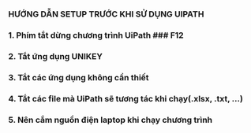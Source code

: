 ### HƯỚNG DẪN SETUP TRƯỚC KHI SỬ DỤNG UIPATH

### 1. Phím tắt dừng chương trình UiPath ### F12
### 2. Tắt ứng dụng UNIKEY
### 3. Tắt các ứng dụng không cần thiết 
### 4. Tắt các file mà UiPath sẽ tương tác khi chạy(.xlsx, .txt, ...)
### 5. Nên cắm nguồn điện laptop khi chạy chương trình 

